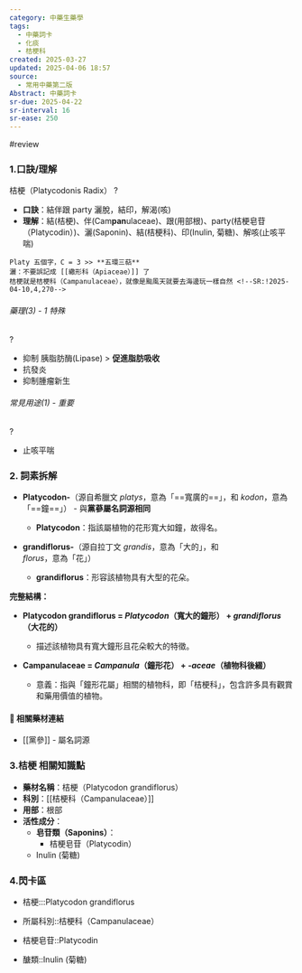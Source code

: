 ```yaml
---
category: 中藥生藥學
tags:
  - 中藥詞卡
  - 化痰
  - 桔梗科
created: 2025-03-27
updated: 2025-04-06 18:57
source:
  - 常用中藥第二版
Abstract: 中藥詞卡
sr-due: 2025-04-22
sr-interval: 16
sr-ease: 250
---
```

#review 
### 1.口訣/理解
桔梗（Platycodonis Radix）
?
- **口訣**：結伴跟 party 灑脫，結印，解渴(咳)
- **理解**：結(桔梗)、伴(Cam**pan**ulaceae)、跟(用部根)、party(桔梗皂苷（Platycodin）)、灑(Saponin)、結(桔梗科)、印(Inulin, 菊糖)、解咳(止咳平喘)
> 
	Platy 五個字，C = 3 >> **五環三萜**
	灑：不要誤記成 [[繖形科（Apiaceae）]] 了
	桔梗就是桔梗科（Campanulaceae），就像是颱風天就要去海邊玩一樣自然 <!--SR:!2025-04-10,4,270-->

###### 藥理(3) - 1 特殊
?
- 抑制 胰脂肪酶(Lipase) > **促進脂肪吸收**
- 抗發炎
- 抑制腫瘤新生 <!--SR:!2025-04-07,1,230-->

###### 常見用途(1) - 重要
?
- 止咳平喘 <!--SR:!2025-04-09,3,250-->


### 2. 詞素拆解

- **Platycodon-**（源自希臘文 *platys*，意為「==寬廣的==」，和 *kodon*，意為「==鐘==」） - 與**黨蔘屬名詞源相同**
  - **Platycodon**：指該屬植物的花形寬大如鐘，故得名。 <!--SR:!2025-04-10,4,270!2025-04-10,4,270-->

- **grandiflorus-**（源自拉丁文 *grandis*，意為「大的」，和 *florus*，意為「花」）
  - **grandiflorus**：形容該植物具有大型的花朵。

**完整結構：**

- **Platycodon grandiflorus = *Platycodon*（寬大的鐘形） + *grandiflorus*（大花的）**
  - 描述該植物具有寬大鐘形且花朵較大的特徵。

- **Campanulaceae = *Campanula*（鐘形花） + *-aceae*（植物科後綴）**
  - 意義：指與「鐘形花屬」相關的植物科，即「桔梗科」，包含許多具有觀賞和藥用價值的植物。 



#### 📌 相關藥材連結

- [[黨參]] - 屬名詞源




### 3.桔梗 相關知識點
- **藥材名稱**：桔梗（Platycodon grandiflorus）
- **科別**：[[桔梗科（Campanulaceae）]]
- **用部**：根部
- **活性成分**：
  - **皂苷類（Saponins）**：
    - 桔梗皂苷（Platycodin）
  - Inulin (菊糖)



### 4.閃卡區

- 桔梗:::Platycodon grandiflorus <!--SR:!2025-04-10,4,270!2025-04-09,3,250-->
- 所屬科別::桔梗科（Campanulaceae） <!--SR:!2025-04-10,4,270-->


- 桔梗皂苷::Platycodin <!--SR:!2025-04-10,4,270-->
- 醣類::Inulin (菊糖) <!--SR:!2025-04-10,4,270-->


